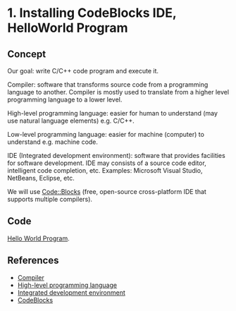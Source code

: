 # 1. Installing CodeBlocks IDE, HelloWorld Program

## Concept

Our goal: write C/C++ code program and execute it.

Compiler: software that transforms source code from a programming language to another.
Compiler is mostly used to translate from a higher level programming language to a lower level.

High-level programming language: easier for human to understand (may use natural language elements) e.g. C/C++.

Low-level programming language: easier for machine (computer) to understand e.g. machine code.

IDE (Integrated development environment):  software that provides facilities for software development. IDE may consists of a source code editor, intelligent code completion, etc. Examples: Microsoft Visual Studio, NetBeans, Eclipse, etc.

We will use [Code::Blocks](http://www.codeblocks.org/) (free, open-source cross-platform IDE that supports multiple compilers).


## Code
[Hello World Program](hello-world.cpp).
## References
*  [Compiler](https://en.wikipedia.org/wiki/Compiler)
*  [High-level programming language](https://en.wikipedia.org/wiki/High-level_programming_language)
*  [Integrated development environment](https://en.wikipedia.org/wiki/Integrated_development_environment)
*  [CodeBlocks](https://en.wikipedia.org/wiki/Code::Blocks)
